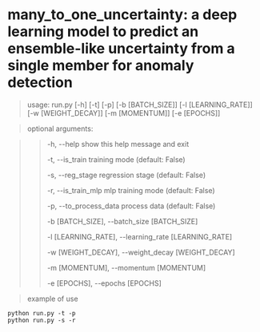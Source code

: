 # many_to_one_uncertainty: a deep learning model to predict an ensemble-like uncertainty from a single member for anomaly detection
> usage: run.py [-h] [-t] [-p] [-b [BATCH_SIZE]] [-l [LEARNING_RATE]] [-w [WEIGHT_DECAY]] [-m [MOMENTUM]] [-e [EPOCHS]]

> optional arguments:

>>  -h, --help            show this help message and exit
>> 
>>  -t, --is_train        training mode (default: False)
>> 
>>  -s, --reg_stage       regression stage (default: False)
>> 
>>  -r, --is_train_mlp    mlp training mode (default: False)
>> 
>>  -p, --to_process_data process data (default: False)
>> 
>>  -b [BATCH_SIZE], --batch_size [BATCH_SIZE]
>> 
>>  -l [LEARNING_RATE], --learning_rate [LEARNING_RATE]
>> 
>>  -w [WEIGHT_DECAY], --weight_decay [WEIGHT_DECAY]
>> 
>>  -m [MOMENTUM], --momentum [MOMENTUM]
>> 
>>  -e [EPOCHS], --epochs [EPOCHS]
>>

> example of use
```
python run.py -t -p
python run.py -s -r
```
